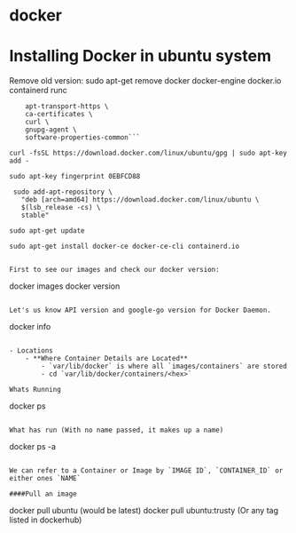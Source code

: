 # docker

# Installing Docker in ubuntu system
Remove old version:
sudo apt-get remove docker docker-engine docker.io containerd runc

```sudo apt-get install \
    apt-transport-https \
    ca-certificates \
    curl \
    gnupg-agent \
    software-properties-common```

curl -fsSL https://download.docker.com/linux/ubuntu/gpg | sudo apt-key add -

sudo apt-key fingerprint 0EBFCD88

 sudo add-apt-repository \
   "deb [arch=amd64] https://download.docker.com/linux/ubuntu \
   $(lsb_release -cs) \
   stable"

sudo apt-get update

sudo apt-get install docker-ce docker-ce-cli containerd.io


First to see our images and check our docker version:
```
docker images
docker version
```

Let's us know API version and google-go version for Docker Daemon.
```
docker info
```

- Locations
    - **Where Container Details are Located**
        - `var/lib/docker` is where all `images/containers` are stored
        - cd `var/lib/docker/containers/<hex>`

Whats Running
```
docker ps
```

What has run (With no name passed, it makes up a name)
```
docker ps -a
```

We can refer to a Container or Image by `IMAGE ID`, `CONTAINER_ID` or either ones `NAME`

####Pull an image
```
docker pull ubuntu (would be latest)
docker pull ubuntu:trusty (Or any tag listed in dockerhub)
```


